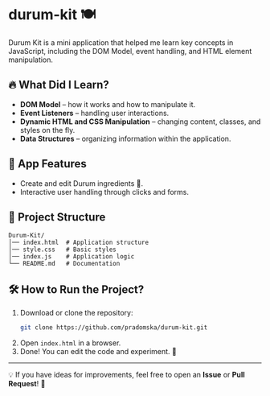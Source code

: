 # durum-kit 🍽️

Durum Kit is a mini application that helped me learn key concepts in JavaScript, including the DOM Model, event handling, and HTML element manipulation.

## 🔥 What Did I Learn?
- **DOM Model** – how it works and how to manipulate it.
- **Event Listeners** – handling user interactions.
- **Dynamic HTML and CSS Manipulation** – changing content, classes, and styles on the fly.
- **Data Structures** – organizing information within the application.

## 🚀 App Features
- Create and edit Durum ingredients 🌯.
- Interactive user handling through clicks and forms.

## 📂 Project Structure
```
Durum-Kit/
│── index.html  # Application structure
│── style.css   # Basic styles
│── index.js    # Application logic
└── README.md   # Documentation
```

## 🛠️ How to Run the Project?
1. Download or clone the repository:
   ```bash
   git clone https://github.com/pradomska/durum-kit.git
   ```
2. Open `index.html` in a browser.
3. Done! You can edit the code and experiment. 🎉

---
💡 If you have ideas for improvements, feel free to open an **Issue** or **Pull Request**! 🚀
